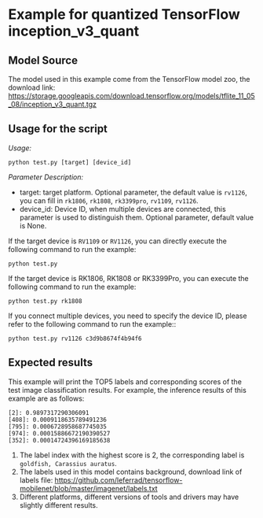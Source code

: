 # Example for quantized TensorFlow inception_v3_quant


## Model Source
The model used in this example come from the TensorFlow model zoo, the download link:
https://storage.googleapis.com/download.tensorflow.org/models/tflite_11_05_08/inception_v3_quant.tgz


## Usage for the script

*Usage:*
```
python test.py [target] [device_id]
```
*Parameter Description:*
- target: target platform. Optional parameter, the default value is `rv1126`, you can fill in `rk1806`, `rk1808`, `rk3399pro`, `rv1109`, `rv1126`.
- device_id: Device ID, when multiple devices are connected, this parameter is used to distinguish them. Optional parameter, default value is None.

If the target device is `RV1109` or `RV1126`, you can directly execute the following command to run the example:
```
python test.py
```
If the target device is RK1806, RK1808 or RK3399Pro, you can execute the following command to run the example:
```
python test.py rk1808
```
If you connect multiple devices, you need to specify the device ID, please refer to the following command to run the example::
```
python test.py rv1126 c3d9b8674f4b94f6
```


## Expected results

This example will print the TOP5 labels and corresponding scores of the test image classification results. For example, the inference results of this example are as follows:
```
[2]: 0.9897317290306091
[408]: 0.0009118635789491236
[795]: 0.0006728958687745035
[974]: 0.00015886672190390527
[352]: 0.00014724396169185638
```

1. The label index with the highest score is 2, the corresponding label is `goldfish, Carassius auratus`.
2. The labels used in this model contains background, download link of labels file: https://github.com/leferrad/tensorflow-mobilenet/blob/master/imagenet/labels.txt
4. Different platforms, different versions of tools and drivers may have slightly different results.
